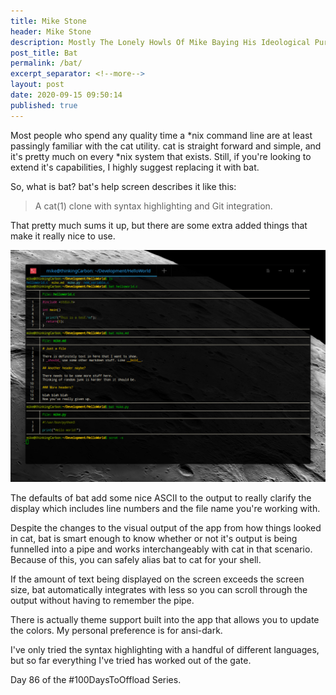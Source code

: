 ```yaml
---
title: Mike Stone
header: Mike Stone
description: Mostly The Lonely Howls Of Mike Baying His Ideological Purity At The Moon
post_title: Bat
permalink: /bat/
excerpt_separator: <!--more-->
layout: post
date: 2020-09-15 09:50:14
published: true
---
```


Most people who spend any quality time a *nix command line are at least passingly familiar with the cat utility. cat is straight forward and simple, and it's pretty much on every *nix system that exists. Still, if you're looking to extend it's capabilities, I highly suggest replacing it with bat.

<!--more-->

So, what is bat? bat's help screen describes it like this:

> A cat(1) clone with syntax highlighting and Git integration.

That pretty much sums it up, but there are some extra added things that make it really nice to use. 

![](/assets/images/s3v2CI7.png)

The defaults of bat add some nice ASCII to the output to really clarify the display which includes line numbers and the file name you're working with. 

Despite the changes to the visual output of the app from how things looked in cat, bat is smart enough to know whether or not it's output is being funnelled into a pipe and works interchangeably with cat in that scenario. Because of this, you can safely alias bat to cat for your shell.

If the amount of text being displayed on the screen exceeds the screen size, bat automatically integrates with less so you can scroll through the output without having to remember the pipe.

There is actually theme support built into the app that allows you to update the colors. My personal preference is for ansi-dark.

I've only tried the syntax highlighting with a handful of different languages, but so far everything I've tried has worked out of the gate.

Day 86 of the #100DaysToOffload Series.
